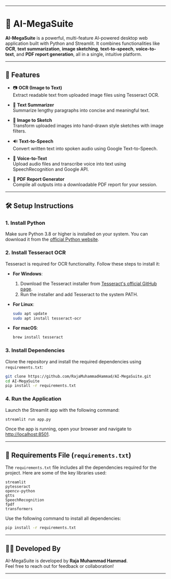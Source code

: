 
---

# 🧠 AI-MegaSuite

**AI-MegaSuite** is a powerful, multi-feature AI-powered desktop web application built with Python and Streamlit. It combines functionalities like **OCR**, **text summarization**, **image sketching**, **text-to-speech**, **voice-to-text**, and **PDF report generation**, all in a single, intuitive platform.

---

## 🚀 Features

- 📷 **OCR (Image to Text)**  
  Extract readable text from uploaded image files using Tesseract OCR.

- 📝 **Text Summarizer**  
  Summarize lengthy paragraphs into concise and meaningful text.

- 🎨 **Image to Sketch**  
  Transform uploaded images into hand-drawn style sketches with image filters.

- 🔊 **Text-to-Speech**  
  Convert written text into spoken audio using Google Text-to-Speech.

- 🎤 **Voice-to-Text**  
  Upload audio files and transcribe voice into text using SpeechRecognition and Google API.

- 📄 **PDF Report Generator**  
  Compile all outputs into a downloadable PDF report for your session.

---

## 🛠️ Setup Instructions

### 1. Install Python
Make sure Python 3.8 or higher is installed on your system. You can download it from the [official Python website](https://www.python.org/downloads/).

### 2. Install Tesseract OCR
Tesseract is required for OCR functionality. Follow these steps to install it:

- **For Windows**:
  1. Download the Tesseract installer from [Tesseract's official GitHub page](https://github.com/UB-Mannheim/tesseract/wiki).
  2. Run the installer and add Tesseract to the system PATH.
  
- **For Linux**:
  ```bash
  sudo apt update
  sudo apt install tesseract-ocr
  ```

- **For macOS**:
  ```bash
  brew install tesseract
  ```

### 3. Install Dependencies
Clone the repository and install the required dependencies using `requirements.txt`:

```bash
git clone https://github.com/RajaMuhammadHammad/AI-MegaSuite.git
cd AI-MegaSuite
pip install -r requirements.txt
```

### 4. Run the Application
Launch the Streamlit app with the following command:

```bash
streamlit run app.py
```

Once the app is running, open your browser and navigate to [http://localhost:8501](http://localhost:8501).

---

## 📄 Requirements File (`requirements.txt`)

The `requirements.txt` file includes all the dependencies required for the project. Here are some of the key libraries used:

```
streamlit
pytesseract
opencv-python
gtts
SpeechRecognition
fpdf
transformers
```

Use the following command to install all dependencies:
```bash
pip install -r requirements.txt
```

---

## 👨‍💻 Developed By

AI-MegaSuite is developed by **Raja Muhammad Hammad**.  
Feel free to reach out for feedback or collaboration!  

---
